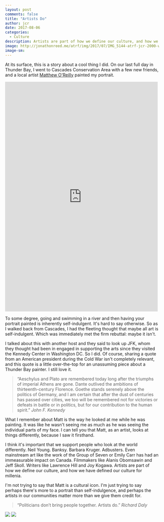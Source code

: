 ```yaml
---
layout: post
comments: false
title: "Artists Do"
author: jcr
date: 2017-08-06
categories:
  - Culture
description: Artists are part of how we define our culture, and how we have defined our culture for millenia. 
image: http://jonathonreed.me/atrf/img/2017/07/IMG_5144-atrf-jcr-2000-web.jpg
image-sm:
--- 
```


At its surface, this is a story about a cool thing I did. On our last full day in Thunder Bay, I went to Cascades Conservation Area with a few new friends, and a local artist <a href="https://www.facebook.com/m.o.finearts/?ref=br_rs" target="blank">Matthew O'Reilly</a> painted my portrait.

<iframe src="https://www.facebook.com/plugins/post.php?href=https%3A%2F%2Fwww.facebook.com%2FJonathonReed%2Fposts%2F10155624831664706&width=500" width="500" height="752" style="border:none;overflow:hidden" scrolling="no" frameborder="0" allowTransparency="true"></iframe>

To some degree, going and swimming in a river and then having your portrait painted is inherently self-indulgent. It's hard to say otherwise. So as I walked back from Cascades, I had the fleeting thought that maybe all art is self-indulgent. Which was immediately met the firm rebuttal: maybe it isn't.

I talked about this with another host and they said to look up JFK, whom they thought had been in engaged in supporting the arts since they visited the Kennedy Center in Washington DC. So I did. Of course, sharing a quote from an American president during the Cold War isn't completely relevant, and this quote is a little over-the-top for an unassuming piece about a Thunder Bay painter. I still love it.

<blockquote>&ldquo;Aeschylus and Plato are remembered today long after the triumphs of imperial Athens are gone. Dante outlived the ambitions of thirteenth-century Florence. Goethe stands serenely above the politics of Germany, and I am certain that after the dust of centuries has passed over cities, we too will be remembered not for victories or defeats in battle or in politics, but for our contribution to the human spirit.&rdquo; <cite>John F. Kennedy</cite></blockquote>

What I remember about Matt is the way he looked at me while he was painting. It was like he wasn't seeing me as much as he was seeing the individual parts of my face. I can tell you that Matt, as an artist, looks at things differently, because I saw it firsthand.

I think it's important that we support people who look at the world differently. Neil Young. Banksy. Barbara Kruger. Adbusters. Even mainstream art like the work of the Group of Seven or Emily Carr has had an immeasurable impact on Canada. Filmmakers like Alanis Obomsawin and Jeff Skoll. Writers like Lawrence Hill and Joy Kogawa. Artists are part of how we define our culture, and how we have defined our culture for millenia. 

I'm not trying to say that Matt is a cultural icon. I'm just trying to say perhaps there's more to a portrait than self-indulgence, and perhaps the artists in our communities matter more than we give them credit for.

<blockquote>&ldquo;Politicians don&rsquo;t bring people together. Artists do.&rdquo; <cite>Richard Daly</cite></blockquote>

<img src="http://jonathonreed.me/atrf/img/2017/07/IMG_5128-atrf-jcr-2000-web.jpg">

<img src="http://jonathonreed.me/atrf/img/2017/07/IMG_5122-atrf-jcr-2000-web.jpg">